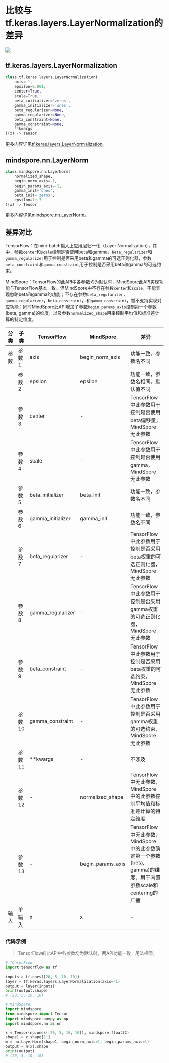 # 比较与tf.keras.layers.LayerNormalization的差异

<a href="https://gitee.com/mindspore/docs/blob/r2.1/docs/mindspore/source_zh_cn/note/api_mapping/tensorflow_diff/LayerNorm.md" target="_blank"><img src="https://mindspore-website.obs.cn-north-4.myhuaweicloud.com/website-images/r2.1/resource/_static/logo_source.png"></a>

## tf.keras.layers.LayerNormalization

```python
class tf.keras.layers.LayerNormalization(
    axis=-1,
    epsilon=0.001,
    center=True,
    scale=True,
    beta_initializer='zeros',
    gamma_initializer='ones',
    beta_regularizer=None,
    gamma_regularizer=None,
    beta_constraint=None,
    gamma_constraint=None,
    **kwargs
)(x) -> Tensor
```

更多内容详见[tf.keras.layers.LayerNormalization](https://tensorflow.google.cn/versions/r2.6/api_docs/python/tf/keras/layers/LayerNormalization)。

## mindspore.nn.LayerNorm

```python
class mindspore.nn.LayerNorm(
    normalized_shape,
    begin_norm_axis=-1,
    begin_params_axis=-1,
    gamma_init='ones',
    beta_init='zeros',
    epsilon=1e-7
)(x) -> Tensor
```

更多内容详见[mindspore.nn.LayerNorm](https://mindspore.cn/docs/zh-CN/r2.1/api_python/nn/mindspore.nn.LayerNorm.html)。

## 差异对比

TensorFlow：在mini-batch输入上应用层归一化（Layer Normalization），其中，参数`center`和`scale`控制是否使用beta和gamma，`beta_regularizer`和`gamma_regularizer`用于控制是否采用beta和gamma的可选正则化器，参数`beta_constraint`和`gamma_constraint`用于控制是否采用beta和gamma的可选约束。

MindSpore：TensorFlow的此API中各参数均为默认时，MindSpore此API实现功能与TensorFlow基本一致。但MindSpore中不存在参数`center`和`scale`，不能实现忽略beta和gamma的功能；不存在参数`beta_regularizer`，`gamma_regularizer`，`beta_constraint`，和`gamma_constraint`，暂不支持实现对应功能；同时MindSpore此API增加了参数`begin_params_axis`控制第一个参数(beta, gamma)的维度，以及参数`normalized_shape`用来控制平均值和标准差计算的特定维度。

| 分类 | 子类 |TensorFlow | MindSpore | 差异 |
| --- | --- | --- | --- |---|
|参数 | 参数1 | axis | begin_norm_axis | 功能一致，参数名不同|
| | 参数2 | epsilon | epsilon | 功能一致，参数名相同，默认值不同 |
| | 参数3 | center | - | TensorFlow中此参数用于控制是否使用beta偏移量，MindSpore无此参数|
| | 参数4 | scale | - | TensorFlow中此参数用于控制是否使用gamma，MindSpore无此参数|
| | 参数5 | beta_initializer | beta_init | 功能一致，参数名不同|
| | 参数6 | gamma_initializer | gamma_init | 功能一致，参数名不同|
| | 参数7 | beta_regularizer | - | TensorFlow中此参数用于控制是否采用beta权重的可选正则化器，MindSpore无此参数|
| | 参数8 | gamma_regularizer | - | TensorFlow中此参数用于控制是否采用gamma权重的可选正则化器，MindSpore无此参数|
| | 参数9 | beta_constraint | - | TensorFlow中此参数用于控制是否采用beta权重的可选约束，MindSpore无此参数|
| | 参数10 | gamma_constraint | - | TensorFlow中此参数用于控制是否采用gamma权重的可选约束，MindSpore无此参数|
| | 参数11 | **kwargs | - | 不涉及|
| | 参数12 | - | normalized_shape | TensorFlow中无此参数，MindSpore中的此参数控制平均值和标准差计算的特定维度|
| | 参数13 | - | begin_params_axis | TensorFlow中无此参数，MindSpore中的此参数确定第一个参数(beta, gamma)的维度，用于内置参数scale和centering的广播|
|输入 | 单输入 | x | x | - |

### 代码示例

> TensorFlow的此API中各参数均为默认时，两API功能一致，用法相同。

```python
# TensorFlow
import tensorflow as tf

inputs = tf.ones([20, 5, 10, 10])
layer = tf.keras.layers.LayerNormalization(axis=-1)
output = layer(inputs)
print(output.shape)
# (20, 5, 10, 10)

# MindSpore
import mindspore
from mindspore import Tensor
import mindspore.numpy as np
import mindspore.nn as nn

x = Tensor(np.ones([20, 5, 10, 10]), mindspore.float32)
shape1 = x.shape[1:]
m = nn.LayerNorm(shape1, begin_norm_axis=1, begin_params_axis=1)
output = m(x).shape
print(output)
# (20, 5, 10, 10)
```
